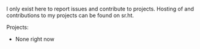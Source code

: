 I only exist here to report issues and contribute to projects. Hosting of and contributions to my projects can be found on sr.ht.

Projects:
- None right now
